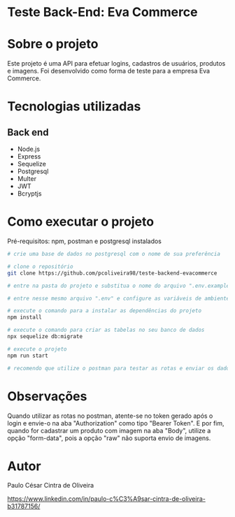 # Teste Back-End: Eva Commerce 

# Sobre o projeto
Este projeto é uma API para efetuar logins, cadastros de usuários, produtos e imagens. Foi desenvolvido como forma de teste para a empresa Eva Commerce.

# Tecnologias utilizadas
## Back end
- Node.js
- Express
- Sequelize
- Postgresql
- Multer
- JWT
- Bcryptjs

# Como executar o projeto

Pré-requisitos: npm, postman e postgresql instalados 

```bash
# crie uma base de dados no postgresql com o nome de sua preferência

# clone o repositório
git clone https://github.com/pcoliveira98/teste-backend-evacommerce

# entre na pasta do projeto e substitua o nome do arquivo ".env.example" para apenas ".env"

# entre nesse mesmo arquivo ".env" e configure as variáveis de ambiente de acordo com sua preferência

# execute o comando para a instalar as dependências do projeto
npm install

# execute o comando para criar as tabelas no seu banco de dados
npx sequelize db:migrate

# execute o projeto
npm run start

# recomendo que utilize o postman para testar as rotas e enviar os dados em JSON
```

# Observações

Quando utilizar as rotas no postman, atente-se no token gerado após o login e envie-o na aba "Authorization" como tipo "Bearer Token". E por fim, quando for cadastrar um produto com imagem na aba "Body", utilize a opção "form-data", pois a opção "raw" não suporta envio de imagens.

# Autor

Paulo César Cintra de Oliveira

https://www.linkedin.com/in/paulo-c%C3%A9sar-cintra-de-oliveira-b31787156/

